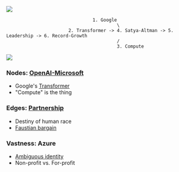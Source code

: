 ![](https://miro.medium.com/v2/resize:fit:1280/format:webp/1*uag8SgAbXN4GvxUG2T_lSw.jpeg)

                                    1. Google
                                             \
                           2. Transformer -> 4. Satya-Altman -> 5. Leadership -> 6. Record-Growth
                                             / 
                                             3. Compute

![](https://jhustata.github.io/basic/_images/931e5210b5af8aebf9a0ddf56abccf41d6a44d371877c6f1d6db6a58d81cef4d.png)                                           

### Nodes: [OpenAI-Microsoft](https://abikesa.github.io/sociology/)
- Google's [Transformer](https://research.google/blog/transformer-a-novel-neural-network-architecture-for-language-understanding/)
- "Compute" is the thing

### Edges: [Partnership](https://abikesa.github.io/graphtheory/)
- Destiny of human race
- [Faustian bargain](hottest.md)

### Vastness: Azure
- [Ambiguous identity](https://www.linkedin.com/pulse/openais-identity-crisis-battle-ais-future-azeem-azhar-jem4e)
- Non-profit vs. For-profit


